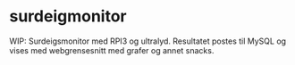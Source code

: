 # surdeigmonitor
WIP: Surdeigsmonitor med RPI3 og ultralyd. Resultatet postes til MySQL og vises med webgrensesnitt med grafer og annet snacks.